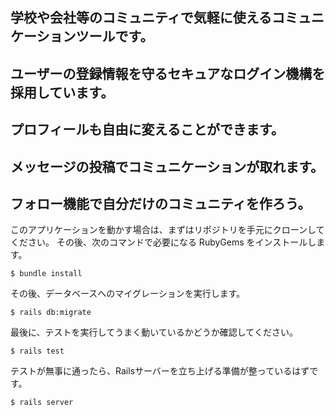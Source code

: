## 学校や会社等のコミュニティで気軽に使えるコミュニケーションツールです。

## ユーザーの登録情報を守るセキュアなログイン機構を採用しています。
## プロフィールも自由に変えることができます。
## メッセージの投稿でコミュニケーションが取れます。
## フォロー機能で自分だけのコミュニティを作ろう。



このアプリケーションを動かす場合は、まずはリポジトリを手元にクローンしてください。
その後、次のコマンドで必要になる RubyGems をインストールします。

```
$ bundle install
```

その後、データベースへのマイグレーションを実行します。

```
$ rails db:migrate
```

最後に、テストを実行してうまく動いているかどうか確認してください。

```
$ rails test
```

テストが無事に通ったら、Railsサーバーを立ち上げる準備が整っているはずです。
```
$ rails server
```
